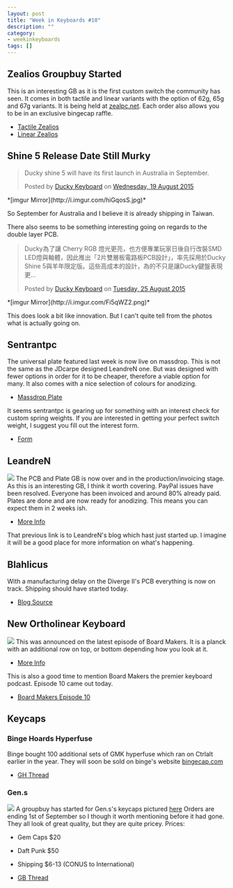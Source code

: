 ```yaml
---
layout: post
title: "Week in Keyboards #10"
description: ""
category: 
- weekinkeyboards
tags: []
---
```

## Zealios Groupbuy Started
This is an interesting GB as it is the first custom switch the community has seen. It comes in both tactile and linear variants with the option of 62g, 65g and 67g variants. It is being held at [zealpc.net](http://zealpc.net/collections/group-buy-pre-orders). Each order also allows you to be in an exclusive bingecap raffle.

* [Tactile Zealios](http://zealpc.net/collections/group-buy-pre-orders/products/zealio)
* [Linear Zealios](http://zealpc.net/collections/group-buy-pre-orders/products/zealioclear-1)

## Shine 5 Release Date Still Murky

<div id="fb-root"></div><script>(function(d, s, id) {  var js, fjs = d.getElementsByTagName(s)[0];  if (d.getElementById(id)) return;  js = d.createElement(s); js.id = id;  js.src = "//connect.facebook.net/en_GB/sdk.js#xfbml=1&version=v2.3";  fjs.parentNode.insertBefore(js, fjs);}(document, 'script', 'facebook-jssdk'));</script><div class="fb-post" data-href="https://www.facebook.com/permalink.php?story_fbid=913006312107797&amp;id=117547488320354&amp;substory_index=0" data-width="500"><div class="fb-xfbml-parse-ignore"><blockquote cite="https://www.facebook.com/permalink.php?story_fbid=913006312107797&amp;id=117547488320354&amp;substory_index=0"><p>Ducky shine 5 will have its first launch in Australia in September.</p>Posted by <a href="https://www.facebook.com/pages/Ducky-Keyboard/117547488320354">Ducky Keyboard</a> on&nbsp;<a href="https://www.facebook.com/permalink.php?story_fbid=913006312107797&amp;id=117547488320354&amp;substory_index=0">Wednesday, 19 August 2015</a></blockquote></div></div>
*[imgur Mirror](http://i.imgur.com/hiGqosS.jpg)*

So September for Australia and I believe it is already shipping in Taiwan. 

There also seems to be something interesting going on regards to the double layer PCB.

<div id="fb-root"></div><script>(function(d, s, id) {  var js, fjs = d.getElementsByTagName(s)[0];  if (d.getElementById(id)) return;  js = d.createElement(s); js.id = id;  js.src = "//connect.facebook.net/en_GB/sdk.js#xfbml=1&version=v2.3";  fjs.parentNode.insertBefore(js, fjs);}(document, 'script', 'facebook-jssdk'));</script><div class="fb-post" data-href="https://www.facebook.com/permalink.php?story_fbid=915930498482045&amp;id=117547488320354&amp;substory_index=0" data-width="500"><div class="fb-xfbml-parse-ignore"><blockquote cite="https://www.facebook.com/permalink.php?story_fbid=915930498482045&amp;id=117547488320354&amp;substory_index=0"><p>Ducky&#x70ba;&#x4e86;&#x8b93; Cherry RGB &#x71c8;&#x5149;&#x66f4;&#x4eae;&#xff0c;&#x4e5f;&#x65b9;&#x4fbf;&#x5c08;&#x696d;&#x73a9;&#x5bb6;&#x65e5;&#x5f8c;&#x81ea;&#x884c;&#x6539;&#x88dd;SMD LED&#x71c8;&#x8207;&#x8ef8;&#x9ad4;&#xff0c;&#x56e0;&#x6b64;&#x63a8;&#x51fa;&#x300c;2&#x7247;&#x96d9;&#x5c64;&#x677f;&#x96fb;&#x8def;&#x677f;PCB&#x8a2d;&#x8a08;&#x300d;&#xff0c;&#x7387;&#x5148;&#x63a1;&#x7528;&#x65bc;Ducky Shine 5&#x8207;&#x7f8a;&#x5e74;&#x9650;&#x5b9a;&#x7248;&#x3002;&#x9019;&#x4e9b;&#x9ad8;&#x6210;&#x672c;&#x7684;&#x8a2d;&#x8a08;&#xff0c;&#x70ba;&#x7684;&#x4e0d;&#x53ea;&#x662f;&#x8b93;Ducky&#x9375;&#x76e4;&#x8868;&#x73fe;&#x66f4;...</p>Posted by <a href="https://www.facebook.com/pages/Ducky-Keyboard/117547488320354">Ducky Keyboard</a> on&nbsp;<a href="https://www.facebook.com/permalink.php?story_fbid=915930498482045&amp;id=117547488320354&amp;substory_index=0">Tuesday, 25 August 2015</a></blockquote></div></div>
*[imgur Mirror](http://i.imgur.com/Fi5qWZ2.png)*

This does look a bit like innovation. But I can't quite tell from the photos what is actually going on.

## Sentrantpc
The universal plate featured last week is now live on massdrop. This is not the same as the JDcarpe designed LeandreN one. But was designed with fewer options in order for it to be cheaper, therefore a viable option for many. It also comes with a nice selection of colours for anodizing.

* [Massdrop Plate](https://www.massdrop.com/buy/60-aluminum-plate?mode_group=open)

It seems sentrantpc is gearing up for something with an interest check for custom spring weights. If you are interested in getting your perfect switch weight, I suggest you fill out the interest form.

* [Form](https://docs.google.com/forms/d/1l2dfZDVED7UnU3xzEAKPYvT2ldh-Fa9qiyoQTH9mnRc/viewform)

## LeandreN
![](http://i.imgur.com/sMtHlwh.jpg)
The PCB and Plate GB is now over and in the production/invoicing stage. As this is an interesting GB, I think it worth covering. PayPal issues have been resolved. Everyone has been invoiced and around 80% already paid. Plates are done and are now ready for anodizing. This means you can expect them in 2 weeks ish.

* [More Info](http://leandren.blogspot.no/p/leandren.html)

That previous link is to LeandreN's blog which hast just started up. I imagine it will be a good place for more information on what's happening.

## Blahlicus
With a manufacturing delay on the Diverge II's PCB everything is now on track. Shipping should have started today.

* [Blog Source](http://blog.uniquekeyboard.com/?p=127)

## New Ortholinear Keyboard
![](https://i.imgur.com/LjG4xAr.jpg)
This was announced on the latest episode of Board Makers. It is a planck with an additional row on top, or bottom depending how you look at it.

* [More Info](https://redd.it/3icnlf)

This is also a good time to mention Board Makers the premier keyboard podcast. Episode 10 came out today.

* [Board Makers Episode 10](https://soundcloud.com/board-makers/episode-10)

## Keycaps

### Binge Hoards Hyperfuse
Binge bought 100 additional sets of GMK hyperfuse which ran on Ctrlalt earlier in the year. They will soon be sold on binge's website [bingecap.com](https://bingecap.com)

* [GH Thread](https://geekhack.org/index.php?topic=74486)

### Gen.s
[![](http://i.imgur.com/PNEn2HU.jpg)](https://geekhack.org/index.php?topic=74200.0)
A groupbuy has started for Gen.s's keycaps pictured [here](https://geekhack.org/index.php?topic=74200.0) Orders are ending 1st of September so I though it worth mentioning before it had gone.  
They all look of great quality, but they are quite pricey.
Prices:

* Gem Caps $20
* Daft Punk $50
* Shipping $6-13 (CONUS to International)

* [GB Thread](https://geekhack.org/index.php?topic=74615.0)

